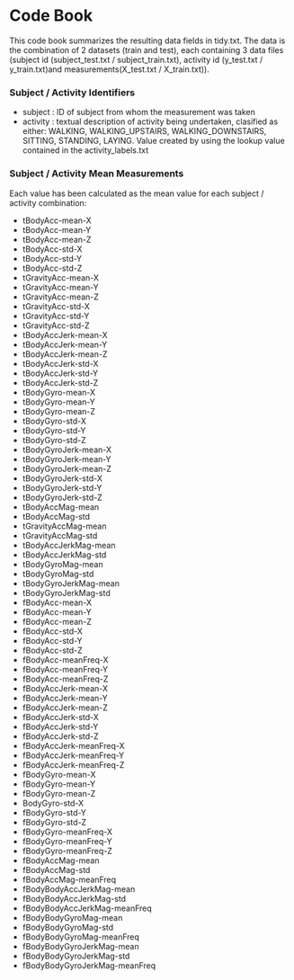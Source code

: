 # Code Book

This code book summarizes the resulting data fields in tidy.txt. The data is the combination of 2 datasets (train and test), each containing 3 data files (subject id (subject_test.txt / subject_train.txt), activity id (y_test.txt / y_train.txt)and measurements(X_test.txt / X_train.txt)).

### Subject / Activity Identifiers
* subject : ID of subject from whom the measurement was taken	
* activity : textual description of activity being undertaken, clasified as either: WALKING, WALKING_UPSTAIRS, WALKING_DOWNSTAIRS, SITTING, STANDING, LAYING. Value created by using the lookup value contained in the activity_labels.txt 	

### Subject / Activity Mean Measurements
Each value has been calculated as the mean value for each subject / activity combination:
* tBodyAcc-mean-X	
* tBodyAcc-mean-Y	
* tBodyAcc-mean-Z	
* tBodyAcc-std-X	
* tBodyAcc-std-Y	
* tBodyAcc-std-Z	
* tGravityAcc-mean-X	
* tGravityAcc-mean-Y	
* tGravityAcc-mean-Z	
* tGravityAcc-std-X	
* tGravityAcc-std-Y	
* tGravityAcc-std-Z	
* tBodyAccJerk-mean-X	
* tBodyAccJerk-mean-Y	
* tBodyAccJerk-mean-Z	
* tBodyAccJerk-std-X	
* tBodyAccJerk-std-Y	
* tBodyAccJerk-std-Z	
* tBodyGyro-mean-X	
* tBodyGyro-mean-Y	
* tBodyGyro-mean-Z	
* tBodyGyro-std-X	
* tBodyGyro-std-Y	
* tBodyGyro-std-Z	
* tBodyGyroJerk-mean-X	
* tBodyGyroJerk-mean-Y	
* tBodyGyroJerk-mean-Z	
* tBodyGyroJerk-std-X	
* tBodyGyroJerk-std-Y	
* tBodyGyroJerk-std-Z	
* tBodyAccMag-mean	
* tBodyAccMag-std	
* tGravityAccMag-mean	
* tGravityAccMag-std	
* tBodyAccJerkMag-mean	
* tBodyAccJerkMag-std	
* tBodyGyroMag-mean	
* tBodyGyroMag-std	
* tBodyGyroJerkMag-mean	
* tBodyGyroJerkMag-std	
* fBodyAcc-mean-X	
* fBodyAcc-mean-Y	
* fBodyAcc-mean-Z	
* fBodyAcc-std-X	
* fBodyAcc-std-Y	
* fBodyAcc-std-Z	
* fBodyAcc-meanFreq-X	
* fBodyAcc-meanFreq-Y	
* fBodyAcc-meanFreq-Z	
* fBodyAccJerk-mean-X	
* fBodyAccJerk-mean-Y	
* fBodyAccJerk-mean-Z	
* fBodyAccJerk-std-X	
* fBodyAccJerk-std-Y	
* fBodyAccJerk-std-Z	
* fBodyAccJerk-meanFreq-X	
* fBodyAccJerk-meanFreq-Y	
* fBodyAccJerk-meanFreq-Z	
* fBodyGyro-mean-X	
* fBodyGyro-mean-Y	
* fBodyGyro-mean-Z	
* BodyGyro-std-X	
* fBodyGyro-std-Y	
* fBodyGyro-std-Z	
* fBodyGyro-meanFreq-X	
* fBodyGyro-meanFreq-Y	
* fBodyGyro-meanFreq-Z	
* fBodyAccMag-mean	
* fBodyAccMag-std	
* fBodyAccMag-meanFreq	
* fBodyBodyAccJerkMag-mean	
* fBodyBodyAccJerkMag-std	
* fBodyBodyAccJerkMag-meanFreq	
* fBodyBodyGyroMag-mean	
* fBodyBodyGyroMag-std	
* fBodyBodyGyroMag-meanFreq	
* fBodyBodyGyroJerkMag-mean	
* fBodyBodyGyroJerkMag-std	
* fBodyBodyGyroJerkMag-meanFreq
